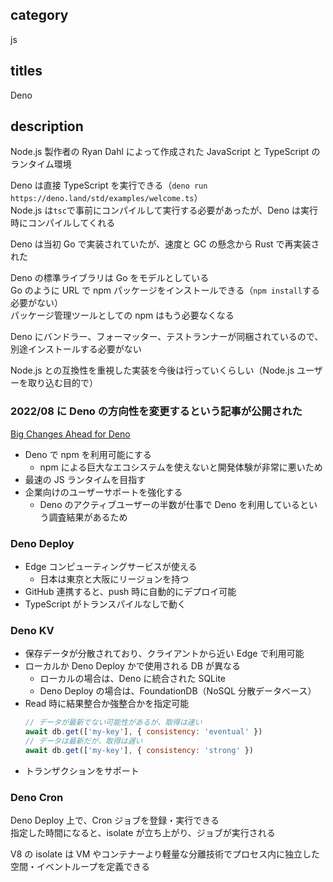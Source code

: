 ## category

js

## titles

Deno

## description

Node.js 製作者の Ryan Dahl によって作成された JavaScript と TypeScript のランタイム環境

Deno は直接 TypeScript を実行できる（`deno run https://deno.land/std/examples/welcome.ts`）  
Node.js は`tsc`で事前にコンパイルして実行する必要があったが、Deno は実行時にコンパイルしてくれる

Deno は当初 Go で実装されていたが、速度と GC の懸念から Rust で再実装された

Deno の標準ライブラリは Go をモデルとしている  
Go のように URL で npm パッケージをインストールできる（`npm install`する必要がない）  
パッケージ管理ツールとしての npm はもう必要なくなる

Deno にバンドラー、フォーマッター、テストランナーが同梱されているので、別途インストールする必要がない

Node.js との互換性を重視した実装を今後は行っていくらしい（Node.js ユーザーを取り込む目的で）

### 2022/08 に Deno の方向性を変更するという記事が公開された

<a href="https://deno.com/blog/changes" target="_blank">Big Changes Ahead for Deno</a>

- Deno で npm を利用可能にする
  - npm による巨大なエコシステムを使えないと開発体験が非常に悪いため
- 最速の JS ランタイムを目指す
- 企業向けのユーザーサポートを強化する
  - Deno のアクティブユーザーの半数が仕事で Deno を利用しているという調査結果があるため

### Deno Deploy

- Edge コンピューティングサービスが使える
  - 日本は東京と大阪にリージョンを持つ
- GitHub 連携すると、push 時に自動的にデプロイ可能
- TypeScript がトランスパイルなしで動く

### Deno KV

- 保存データが分散されており、クライアントから近い Edge で利用可能
- ローカルか Deno Deploy かで使用される DB が異なる
  - ローカルの場合は、Deno に統合された SQLite
  - Deno Deploy の場合は、FoundationDB（NoSQL 分散データベース）
- Read 時に結果整合か強整合かを指定可能
  ```js
  // データが最新でない可能性があるが、取得は速い
  await db.get(['my-key'], { consistency: 'eventual' })
  // データは最新だが、取得は遅い
  await db.get(['my-key'], { consistency: 'strong' })
  ```
- トランザクションをサポート

### Deno Cron

Deno Deploy 上で、Cron ジョブを登録・実行できる  
指定した時間になると、isolate が立ち上がり、ジョブが実行される

V8 の isolate は VM やコンテナーより軽量な分離技術でプロセス内に独立した空間・イベントループを定義できる
